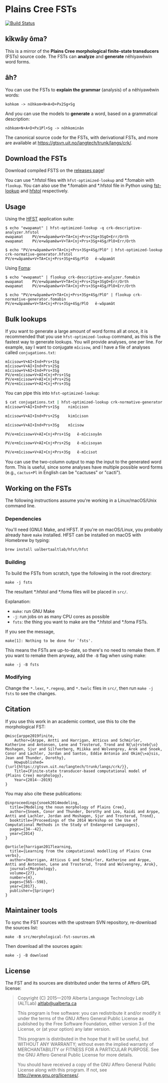 Plains Cree FSTs
================

[![Build Status](https://travis-ci.org/UAlbertaALTLab/plains-cree-fsts.svg?branch=master)](https://travis-ci.org/UAlbertaALTLab/plains-cree-fsts)


kîkwây ôma?
-----------

This is a mirror of the **Plains Cree morphological finite-state
transducers** (FSTs) source code. The FSTs can **analyze** and
**generate** nêhiyawêwin word forms.

âh?
---

You can use the FSTs to **explain the grammar** (analysis) of a nêhiyawêwin words:

    kohkom -> nôhkom+N+A+D+Px2Sg+Sg

And you can use the models to **generate** a word, based on
a grammatical description:

    nôhkom+N+A+D+Px1Pl+Sg -> nôhkominân

The canonical source code for the FSTs, with derivational FSTs, and more
are available at https://gtsvn.uit.no/langtech/trunk/langs/crk/.

Download the FSTs
-----------------

Download compiled FSTS on the [releases page](https://github.com/UAlbertaALTLab/plains-cree-fsts/releases)!

You can use \*.hfstol files with `hfst-optimized-lookup` and \*.fomabin
with `flookup`. You can also use the \*.fomabin and \*.hfstol file in Python using
[fst-lookup](https://github.com/eddieantonio/fst-lookup) and [hfstol](https://github.com/Madoshakalaka/hfstol) respectively.

Usage
-----

Using the [HFST](https://github.com/hfst/hfst) application suite:

    $ echo "ewapamat" | hfst-optimized-lookup -q crk-descriptive-analyzer.hfstol
    ewapamat	PV/e+wâpamêw+V+TA+Cnj+Prs+2Sg+3SgO+Err/Orth
    ewapamat	PV/e+wâpamêw+V+TA+Cnj+Prs+3Sg+4Sg/PlO+Err/Orth

    $ echo "PV/e+wâpamêw+V+TA+Cnj+Prs+3Sg+4Sg/PlO" | hfst-optimized-lookup crk-normative-generator.hfstol
    PV/e+wâpamêw+V+TA+Cnj+Prs+3Sg+4Sg/PlO	ê-wâpamât

Using [Foma](https://fomafst.github.io/):

    $ echo "ewapamat" | flookup crk-descriptive-analyzer.fomabin
    ewapamat	PV/e+wâpamêw+V+TA+Cnj+Prs+2Sg+3SgO+Err/Orth
    ewapamat	PV/e+wâpamêw+V+TA+Cnj+Prs+3Sg+4Sg/PlO+Err/Orth

    $ echo "PV/e+wâpamêw+V+TA+Cnj+Prs+3Sg+4Sg/PlO" | flookup crk-normative-generator.fomabin
    PV/e+wâpamêw+V+TA+Cnj+Prs+3Sg+4Sg/PlO	ê-wâpamât


Bulk lookups
------------

If you want to generate a large amount of word forms all at once, it is
recommended that you use `hfst-optimized-lookup` command, as this is the
fastest way to generate lookups.
You will provide analyses, one per line. For example, say I want to
conjugate `mîcisow`, and I have a file of analyses called `conjugations.txt`:

```
mîcisow+V+AI+Ind+Prs+1Sg
mîcisow+V+AI+Ind+Prs+2Sg
mîcisow+V+AI+Ind+Prs+3Sg
PV/e+mîcisow+V+AI+Cnj+Prs+1Sg
PV/e+mîcisow+V+AI+Cnj+Prs+2Sg
PV/e+mîcisow+V+AI+Cnj+Prs+3Sg
```

You can pipe this into `hfst-optimized-lookup`:

```sh
$ cat conjugations.txt | hfst-optimized-lookup crk-normative-generator.hfstol
mîcisow+V+AI+Ind+Prs+1Sg	nimîcison

mîcisow+V+AI+Ind+Prs+2Sg	kimîcison

mîcisow+V+AI+Ind+Prs+3Sg	mîcisow

PV/e+mîcisow+V+AI+Cnj+Prs+1Sg	ê-mîcisoyân

PV/e+mîcisow+V+AI+Cnj+Prs+2Sg	ê-mîcisoyan

PV/e+mîcisow+V+AI+Cnj+Prs+3Sg	ê-mîcisot
```

You can use the two-column output to map the input to the generated word
form. This is useful, since some analyses have multiple possible word
forms (e.g., `cactus+Pl` in English can be "cactuses" or "cacti").


Working on the FSTs
-------------------

The following instructions assume you're working in a Linux/macOS/Unix
command line.

### Dependencies

You'll need (GNU) Make, and HFST. If you're on macOS/Linux, you probably already have `make`
installed. HFST can be installed on macOS with Homebrew by typing:

    brew install ualbertaaltlab/hfst/hfst

### Building

To build the FSTs from scratch, type the following in the root
directory:

    make -j fsts

The resultant \*.hfstol and \*.foma files will be placed in `src/`.

Explanation:

 - `make`: run GNU Make
 - `-j`: run jobs on as many CPU cores as possible
 - `fsts`: the thing you want to make are the \*.hfstol and \*.foma FSTs.

If you see the message,

    make[1]: Nothing to be done for `fsts'.

This means the FSTs are up-to-date, so there's no need to remake them.
If you want to remake them anyway, add the `-B` flag when using make:

    make -j -B fsts

### Modifying

Change the `*.lexc`, `*.regexp`, and `*.twolc` files in `src/`, then run
`make -j fsts` to see the changes.


Citation
--------

If you use this work in an academic context, use this to cite the
morphological FST:

    @misc{arppe2019finite,
        Author={Arppe, Antti and Harrigan, Atticus and Schmirler, Katherine and Antonsen, Lene and Trosterud, Trond and N{\o}rsteb{\o} Moshagen, Sjur and Silfverberg, Miikka and Wolvengrey, Arok and Snoek, Conor and Lachler, Jordan and Santos, Eddie Antonio and Okim{\=a}sis, Jean and Thunder, Dorothy},
        Howpublished={\url{https://gtsvn.uit.no/langtech/trunk/langs/crk/}},
        Title={Finite-state transducer-based computational model of {Plains Cree} morphology},
        Year={2014--2019}
    }

You may also cite these publications:

    @inproceedings{snoek2014modeling,
      title={Modeling the noun morphology of Plains Cree},
      author={Snoek, Conor and Thunder, Dorothy and Loo, Kaidi and Arppe, Antti and Lachler, Jordan and Moshagen, Sjur and Trosterud, Trond},
      booktitle={Proceedings of the 2014 Workshop on the Use of Computational Methods in the Study of Endangered Languages},
      pages={34--42},
      year={2014}
    }

    @article{harrigan2017learning,
      title={Learning from the computational modelling of Plains Cree verbs},
      author={Harrigan, Atticus G and Schmirler, Katherine and Arppe, Antti and Antonsen, Lene and Trosterud, Trond and Wolvengrey, Arok},
      journal={Morphology},
      volume={27},
      number={4},
      pages={565--598},
      year={2017},
      publisher={Springer}
    }

Maintainer tools
----------------

To sync the FST sources with the upstream SVN repository, re-download
the sources list:

    make -B src/morphological-fst-sources.mk

Then download all the sources again:

    make -j -B download

License
-------

The FST and its sources are distributed under the terms of Affero GPL
license:

> Copyright (C) 2015—2019 Alberta Language Technology Lab (ALTLab) <altlab@ualberta.ca>
>
> This program is free software: you can redistribute it and/or modify
> it under the terms of the GNU Affero General Public License as
> published by the Free Software Foundation, either version 3 of the
> License, or (at your option) any later version.
>
> This program is distributed in the hope that it will be useful,
> but WITHOUT ANY WARRANTY; without even the implied warranty of
> MERCHANTABILITY or FITNESS FOR A PARTICULAR PURPOSE.  See the
> GNU Affero General Public License for more details.
>
> You should have received a copy of the GNU Affero General Public License
> along with this program.  If not, see <http://www.gnu.org/licenses/>.
